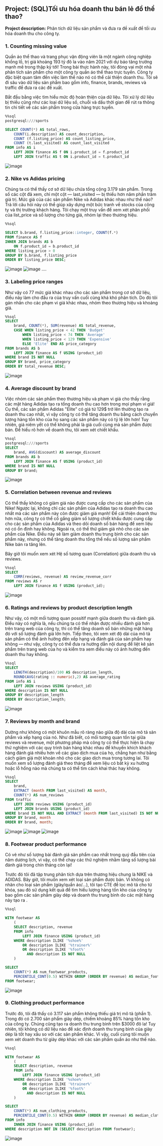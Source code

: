 ## Project: (SQL)Tối ưu hóa doanh thu bán lẻ đồ thể thao?

**Project description:** Phân tích dữ liệu sản phẩm và đưa ra đề xuất để tối ưu hóa doanh thu cho công ty.

### 1. Counting missing value
Quần áo thể thao và trang phục vận động viên là một ngành công nghiệp khổng lồ, trị giá khoảng 193 tỷ đô la vào năm 2021 với dự báo tăng trưởng mạnh mẽ trong thập kỷ tới! Trong bài thực hành này, tôi đóng vai một nhà phân tích sản phẩm cho một công ty quần áo thể thao trực tuyến. Công ty đặc biệt quan tâm đến việc làm thế nào nó có thể cải thiện doanh thu. Tôi sẽ đi sâu vào dữ liệu sản phẩm bao gồm info, finance, brands, reviews và traffic để đưa ra các đề xuất.

Bắt đầu bằng việc tìm hiểu mức độ hoàn thiện của dữ liệu. Tôi xử lý dữ liệu bị thiếu cũng như các loại dữ liệu số, chuỗi và dấu thời gian để rút ra thông tin chi tiết về các sản phẩm trong cửa hàng trực tuyến. 

```SQL
%%sql
postgresql:///sports

SELECT COUNT(*) AS total_rows,
    COUNT(i.description) AS count_description,
    COUNT (f.listing_price) AS count_listing_price,
    COUNT (t.last_visited) AS count_last_visited
FROM info AS i
    LEFT JOIN finance AS f ON i.product_id = f.product_id
    LEFT JOIN traffic AS t ON i.product_id = t.product_id
```
![image](https://user-images.githubusercontent.com/118591981/203539148-29fbd786-085f-4c54-a5f3-204323f5454d.png)

### 2. Nike vs Adidas pricing
Chúng ta có thể thấy cơ sở dữ liệu chứa tổng cộng 3.179 sản phẩm. Trong số các cột đã xem, chỉ một cột — last_visited — bị thiếu hơn năm phần trăm giá trị. 
Mức giá của các sản phẩm Nike và Adidas khác nhau như thế nào? Trả lời câu hỏi này có thể giúp xây dựng một bức tranh về stocks của công ty và thị trường khách hàng. Tôi chạy một truy vấn để xem xét phân phối của list_price và số lượng cho từng giá, nhóm lại theo thương hiệu.

```SQL
%%sql

SELECT b.brand, f.listing_price::integer, COUNT(f.*)
FROM finance AS f
INNER JOIN brands AS b 
    ON f.product_id = b.product_id
WHERE listing_price > 0
GROUP BY b.brand, f.listing_price
ORDER BY listing_price DESC;
```
![image](https://user-images.githubusercontent.com/118591981/203540164-8d917835-89fb-4e57-934f-632a8d593e06.png)
![image](https://user-images.githubusercontent.com/118591981/203540234-517b44a7-338e-4494-a6d2-566a69dfb2f6.png)
....

### 3. Labeling price ranges
Như vậy có 77 mức giá khác nhau cho các sản phẩm trong cơ sở dữ liệu, điều này làm cho đầu ra của truy vấn cuối cùng khá khó phân tích. Do đó tôi gán nhãn cho các phạm vi giá khác nhau, nhóm theo thương hiệu và khoảng giá. 

```SQL
%%sql
SELECT
    brand, COUNT(*), SUM(revenue) AS total_revenue,
    CASE WHEN listing_price < 42 THEN 'Budget'
        WHEN listing_price < 74 THEN 'Average'
        WHEN listing_price < 129 THEN 'Expensive'
        ELSE 'Elite' END AS price_category
FROM brands AS b
    LEFT JOIN finance AS f USING (product_id)
WHERE brand IS NOT NULL
GROUP BY brand, price_category
ORDER BY total_revenue DESC;
```
![image](https://user-images.githubusercontent.com/118591981/203540873-906cfb1e-fee2-48c6-9cab-bf3ba9b59f69.png)

### 4. Average discount by brand
Việc nhóm các sản phẩm theo thương hiệu và phạm vi giá cho thấy rằng các mặt hàng Adidas tạo ra tổng doanh thu cao hơn trong mọi phạm vi giá! Cụ thể, các sản phẩm Adidas "Elite" có giá từ 129$ trở lên thường tạo ra doanh thu cao nhất, vì vậy công ty có thể tăng doanh thu bằng cách chuyển lượng hàng tồn kho của họ sang các sản phẩm này có tỷ lệ lớn hơn! Tuy nhiên, giá niêm yết có thể không phải là giá cuối cùng mà sản phẩm được bán. Để hiểu rõ hơn về doanh thu, tôi xem xét chiết khấu.

```SQL
%%sql
postgresql:///sports
SELECT
    brand, AVG(discount) AS average_discount
FROM brands AS b
    LEFT JOIN finance AS f USING (product_id)
WHERE brand IS NOT NULL
GROUP BY brand;
```
![image](https://user-images.githubusercontent.com/118591981/203541487-d438bc10-d3df-47de-aad3-82014ee62a8e.png)

### 5. Correlation between revenue and reviews
Có thể thấy không có giảm giá nào được cung cấp cho các sản phẩm của Nike! Ngược lại, không chỉ các sản phẩm của Adidas tạo ra doanh thu cao nhất mà các sản phẩm này còn được giảm giá mạnh! Để cải thiện doanh thu hơn nữa, công ty có thể cố gắng giảm số lượng chiết khấu được cung cấp cho các sản phẩm của Adidas và theo dõi doanh số bán hàng để xem liệu nó có ổn định hay không. Ngoài ra, có thể thử giảm giá nhỏ cho các sản phẩm của Nike. Điều này sẽ làm giảm doanh thu trung bình cho các sản phẩm này, nhưng có thể tăng doanh thu tổng thể nếu số lượng sản phẩm Nike bán ra tăng lên.

Bây giờ tôi muốn xem xét Hệ số tương quan (Correlation) giữa doanh thu và reviews.

```SQL
%%sql
SELECT
    CORR(reviews, revenue) AS review_revenue_corr
FROM reviews AS r
    LEFT JOIN finance AS f USING (product_id);
```
![image](https://user-images.githubusercontent.com/118591981/203542214-39b73cf3-dcda-4f1d-aafe-0144a48f0fa5.png)

### 6. Ratings and reviews by product description length
Như vậy, có một mối tương quan possitif mạnh giữa doanh thu và đánh giá. Điều này có nghĩa là, nếu chúng ta có thể nhận được nhiều đánh giá hơn trên trang web của công ty, thì có thể tăng doanh số bán những mặt hàng đó với số lượng đánh giá lớn hơn. Tiếp theo, tôi xem xét độ dài của mô tả sản phẩm có thể ảnh hưởng đến xếp hạng và đánh giá của sản phẩm hay không — như vậy, công ty có thể đưa ra hướng dẫn nội dung để liệt kê sản phẩm trên trang web của họ và kiểm tra xem điều này có ảnh hưởng đến doanh thu hay không. 

```SQL
%%sql
SELECT
    LENGTH(description)/100 AS description_length,
    ROUND(AVG(rating :: numeric),2) AS average_rating
FROM info AS i
    LEFT JOIN reviews USING (product_id)
WHERE description IS NOT NULL
GROUP BY description_length
ORDER BY description_length;
```
![image](https://user-images.githubusercontent.com/118591981/203542817-a7e66476-f245-41b4-bbe9-26b3e3d5780c.png)

### 7. Reviews by month and brand
Dường như không có một khuôn mẫu rõ ràng nào giữa độ dài của mô tả sản phẩm và xếp hạng của nó. Như đã biết, có mối tương quan tồn tại giữa reviews và revenue, một phương pháp mà công ty có thể thực hiện là chạy thử nghiệm với các quy trình bán hàng khác nhau để khuyến khích khách hàng đánh giá nhiều hơn về các giao dịch mua của họ, chẳng hạn như bằng cách giảm giá một khoản nhỏ cho các giao dịch mua trong tương lai. Tôi muốn xem số lượng đánh giá theo tháng để xem liệu có bất kỳ xu hướng hoặc lỗ hổng nào mà chúng ta có thể tìm cách khai thác hay không.

```SQL
%%sql
SELECT
    brand, 
    EXTRACT (month FROM last_visited) AS month,
    COUNT(*) AS num_reviews
FROM traffic 
    LEFT JOIN reviews USING (product_id)
    LEFT JOIN brands USING (product_id)
WHERE brand IS NOT NULL AND EXTRACT (month FROM last_visited) IS NOT NULL
GROUP BY brand, month
ORDER BY brand, month;
```
![image](https://user-images.githubusercontent.com/118591981/203543485-1cc6efa3-bf01-4fd4-b753-65de08055f94.png)
![image](https://user-images.githubusercontent.com/118591981/203543633-17edb2f7-6a09-4892-a3f2-bc17e4bfb9b1.png)
![image](https://user-images.githubusercontent.com/118591981/203543684-9c2ecc06-9541-4f16-8c9f-4b3b44d27c1b.png)

### 8. Footwear product performance
Có vẻ như số lượng bài đánh giá sản phẩm cao nhất trong quý đầu tiên của năm dương lịch, vì vậy, có thể chạy các thử nghiệm nhằm tăng số lượng bài đánh giá trong chín tháng còn lại!

Trước đó tôi đã tập trung phân tích dựa trên thương hiệu chung là NIKE và ADIDAS. Bây giờ, tôi muốn xem xét loại sản phẩm được bán. Vì không có nhãn cho loại sản phẩm (giày/quần áo/...), tôi tạo CTE để lọc mô tả cho từ khóa, sau đó sử dụng kết quả để tìm hiểu lượng hàng tồn kho của công ty bao gồm các sản phẩm giày dép và doanh thu trung bình do các mặt hàng này tạo ra .

```SQL
%%sql

WITH footwear AS
    (
    SELECT description, revenue
    FROM info 
        LEFT JOIN finance USING (product_id)
    WHERE description ILIKE '%shoe%'
        OR description ILIKE '%trainer%'
        OR description ILIKE '%foot%'
          AND description IS NOT NULL
    )

SELECT
    COUNT(*) AS num_footwear_products,
    PERCENTILE_CONT(0.5) WITHIN GROUP (ORDER BY revenue) AS median_footwear_revenue
FROM footwear;
```
![image](https://user-images.githubusercontent.com/118591981/203544358-64a84a0d-9d54-437d-97e1-1622da51ded3.png)

### 9. Clothing product performance
Trước đó, tôi đã thấy có 3.117 sản phẩm không thiếu giá trị mô tả (phần 1). Trong đó có 2.700 sản phẩm giày dép, chiếm khoảng 85% hàng tồn kho của công ty. Chúng cũng tạo ra doanh thu trung bình trên $3000 đô la! Tuy nhiên, tôi không có dữ liệu nào để xác định doanh thu trung bình của giày dép là tốt hay xấu so với các sản phẩm khác. Vì vậy, cuối cùng tôi muốn xem xét doanh thu từ giày dép khác với các sản phẩm quần áo như thế nào. 

```SQL
%%sql

WITH footwear AS
    (
    SELECT description, revenue
    FROM info 
        LEFT JOIN finance USING (product_id)
    WHERE description ILIKE '%shoe%'
        OR description ILIKE '%trainer%'
        OR description ILIKE '%foot%'
          AND description IS NOT NULL
    )

SELECT
    COUNT(*) AS num_clothing_products,
    PERCENTILE_CONT(0.5) WITHIN GROUP (ORDER BY revenue) AS median_clothing_revenue
FROM info 
    INNER JOIN finance USING (product_id)
WHERE description NOT IN (SELECT description FROM footwear);
```
![image](https://user-images.githubusercontent.com/118591981/203545102-532d75f8-9a8a-448c-82a2-15c7e2856cef.png)

